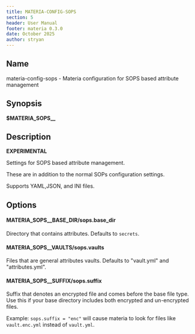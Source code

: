 ```yaml
---
title: MATERIA-CONFIG-SOPS
section: 5
header: User Manual
footer: materia 0.3.0
date: October 2025
author: stryan
---
```


## Name
materia-config-sops - Materia configuration for SOPS based attribute management

## Synopsis

**$MATERIA_SOPS__<option-name>**

## Description

**EXPERIMENTAL**

Settings for SOPS based attribute management.

These are in addition to the normal SOPs configuration settings.

Supports YAML,JSON, and INI files.

## Options

#### **MATERIA_SOPS__BASE_DIR**/**sops.base_dir**

Directory that contains attributes. Defaults to `secrets`.

#### **MATERIA_SOPS__VAULTS**/**sops.vaults**

Files that are general attributes vaults. Defaults to "vault.yml" and "attributes.yml".

#### **MATERIA_SOPS__SUFFIX**/**sops.suffix**

Suffix that denotes an encrypted file and comes before the base file type. Use this if your base directory includes both encrypted and un-encrypted files.

Example: `sops.suffix = "enc"` will cause materia to look for files like `vault.enc.yml` instead of `vault.yml`.
